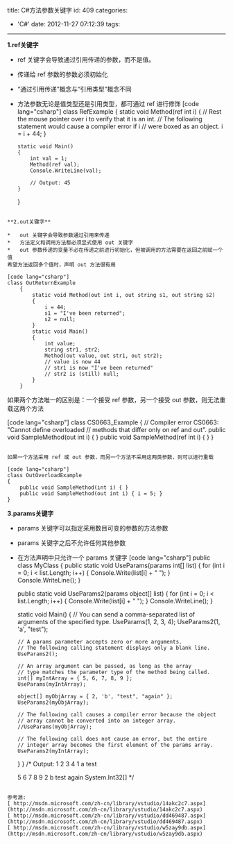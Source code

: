 title: C#方法参数关键字
id: 409
categories:
  - 'C#'
date: 2012-11-27 07:12:39
tags:
---

**1.ref关键字**

*   ref 关键字会导致通过引用传递的参数，而不是值。
*   传递给 ref 参数的参数必须初始化
*   “通过引用传递”概念与“引用类型”概念不同
*   方法参数无论是值类型还是引用类型，都可通过 ref 进行修饰<!--more-->
[code lang="csharp"]
class RefExample
    {
        static void Method(ref int i)
        {
            // Rest the mouse pointer over i to verify that it is an int.
            // The following statement would cause a compiler error if i
            // were boxed as an object.
            i = i + 44;
        }

        static void Main()
        {
            int val = 1;
            Method(ref val);
            Console.WriteLine(val);

            // Output: 45
        }
    }
```

**2.out关键字**

*   out 关键字会导致参数通过引用来传递
*   方法定义和调用方法都必须显式使用 out 关键字
*   out 参数传递的变量不必在传递之前进行初始化，但被调用的方法需要在返回之前赋一个值
希望方法返回多个值时，声明 out 方法很有用

[code lang="csharp"]
class OutReturnExample
    {
        static void Method(out int i, out string s1, out string s2)
        {
            i = 44;
            s1 = "I've been returned";
            s2 = null;
        }
        static void Main()
        {
            int value;
            string str1, str2;
            Method(out value, out str1, out str2);
            // value is now 44
            // str1 is now "I've been returned"
            // str2 is (still) null;
        }
    }
```

如果两个方法唯一的区别是：一个接受 ref 参数，另一个接受 out 参数，则无法重载这两个方法

[code lang="csharp"]
class CS0663_Example
{
    // Compiler error CS0663: "Cannot define overloaded
    // methods that differ only on ref and out".
    public void SampleMethod(out int i) { }
    public void SampleMethod(ref int i) { }
}
```

如果一个方法采用 ref 或 out 参数，而另一个方法不采用这两类参数，则可以进行重载

[code lang="csharp"]
class OutOverloadExample
{
    public void SampleMethod(int i) { }
    public void SampleMethod(out int i) { i = 5; }
}
```

**3.params关键字**

*   params 关键字可以指定采用数目可变的参数的方法参数
*   params 关键字之后不允许任何其他参数
*   在方法声明中只允许一个 params 关键字
[code lang="csharp"]
public class MyClass
{
    public static void UseParams(params int[] list)
    {
        for (int i = 0; i < list.Length; i++)
        {
            Console.Write(list[i] + " ");
        }
        Console.WriteLine();
    }

    public static void UseParams2(params object[] list)
    {
        for (int i = 0; i < list.Length; i++)
        {
            Console.Write(list[i] + " ");
        }
        Console.WriteLine();
    }

    static void Main()
    {
        // You can send a comma-separated list of arguments of the specified type.
        UseParams(1, 2, 3, 4);
        UseParams2(1, 'a', "test");

        // A params parameter accepts zero or more arguments.
        // The following calling statement displays only a blank line.
        UseParams2();

        // An array argument can be passed, as long as the array
        // type matches the parameter type of the method being called.
        int[] myIntArray = { 5, 6, 7, 8, 9 };
        UseParams(myIntArray);

        object[] myObjArray = { 2, 'b', "test", "again" };
        UseParams2(myObjArray);

        // The following call causes a compiler error because the object
        // array cannot be converted into an integer array.
        //UseParams(myObjArray);

        // The following call does not cause an error, but the entire
        // integer array becomes the first element of the params array.
        UseParams2(myIntArray);
    }
}
/*
Output:
    1 2 3 4
    1 a test

    5 6 7 8 9
    2 b test again
    System.Int32[]
*/
```

参考源:
[ http://msdn.microsoft.com/zh-cn/library/vstudio/14akc2c7.aspx](http://msdn.microsoft.com/zh-cn/library/vstudio/14akc2c7.aspx)
[ http://msdn.microsoft.com/zh-cn/library/vstudio/dd469487.aspx](http://msdn.microsoft.com/zh-cn/library/vstudio/dd469487.aspx)
[ http://msdn.microsoft.com/zh-cn/library/vstudio/w5zay9db.aspx](http://msdn.microsoft.com/zh-cn/library/vstudio/w5zay9db.aspx)
